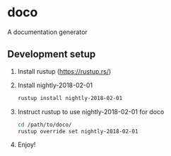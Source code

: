 # doco
A documentation generator

## Development setup
1. Install rustup (https://rustup.rs/)
2. Install nightly-2018-02-01

    ```bash
    rustup install nightly-2018-02-01
    ```

3. Instruct rustup to use nightly-2018-02-01 for doco

    ```bash
    cd /path/to/doco/
    rustup override set nightly-2018-02-01
    ```

4. Enjoy!
